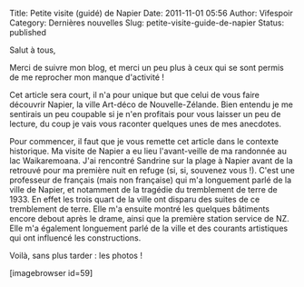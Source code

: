 Title: Petite visite (guidé) de Napier
Date: 2011-11-01 05:56
Author: Vifespoir
Category: Dernières nouvelles
Slug: petite-visite-guide-de-napier
Status: published

Salut à tous,

Merci de suivre mon blog, et merci un peu plus à ceux qui se sont permis
de me reprocher mon manque d'activité !

Cet article sera court, il n'a pour unique but que celui de vous faire
découvrir Napier, la ville Art-déco de Nouvelle-Zélande. Bien entendu je
me sentirais un peu coupable si je n'en profitais pour vous laisser un
peu de lecture, du coup je vais vous raconter quelques unes de mes
anecdotes.

Pour commencer, il faut que je vous remette cet article dans le contexte
historique. Ma visite de Napier a eu lieu l'avant-veille de ma randonnée
au lac Waikaremoana. J'ai rencontré Sandrine sur la plage à Napier avant
de la retrouvé pour ma première nuit en refuge (si, si, souvenez vous
!). C'est une professeur de français (mais non française) qui m'a
longuement parlé de la ville de Napier, et notamment de la tragédie du
tremblement de terre de 1933. En effet les trois quart de la ville ont
disparu des suites de ce tremblement de terre. Elle m'a ensuite montré
les quelques bâtiments encore debout après le drame, ainsi que la
première station service de NZ. Elle m'a également longuement parlé de
la ville et des courants artistiques qui ont influencé les
constructions.

Voilà, sans plus tarder : les photos !

\[imagebrowser id=59\]
